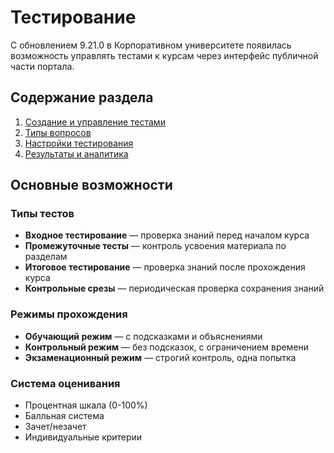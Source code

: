 # Тестирование

С обновлением 9.21.0 в Корпоративном университете появилась возможность управлять тестами к курсам через интерфейс публичной части портала.

## Содержание раздела

1. [Создание и управление тестами](management.md)
2. [Типы вопросов](question-types.md)
3. [Настройки тестирования](settings.md)
4. [Результаты и аналитика](results.md)

## Основные возможности

### Типы тестов

- **Входное тестирование** — проверка знаний перед началом курса
- **Промежуточные тесты** — контроль усвоения материала по разделам
- **Итоговое тестирование** — проверка знаний после прохождения курса
- **Контрольные срезы** — периодическая проверка сохранения знаний

### Режимы прохождения

- **Обучающий режим** — с подсказками и объяснениями
- **Контрольный режим** — без подсказок, с ограничением времени
- **Экзаменационный режим** — строгий контроль, одна попытка

### Система оценивания

- Процентная шкала (0-100%)
- Балльная система
- Зачет/незачет
- Индивидуальные критерии 